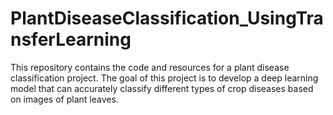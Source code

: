 # PlantDiseaseClassification_UsingTransferLearning
This repository contains the code and resources for a plant disease classification project. The goal of this project is to develop a deep learning model that can accurately classify different types of crop diseases based on images of plant leaves.
